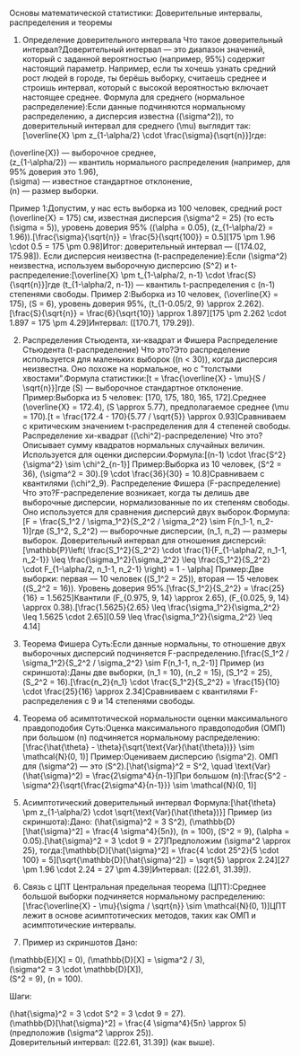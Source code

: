 Основы математической статистики: Доверительные интервалы, распределения и теоремы
1. Определение доверительного интервала
Что такое доверительный интервал?Доверительный интервал — это диапазон значений, который с заданной вероятностью (например, 95%) содержит настоящий параметр. Например, если ты хочешь узнать средний рост людей в городе, ты берёшь выборку, считаешь среднее и строишь интервал, который с высокой вероятностью включает настоящее среднее.
Формула для среднего (нормальное распределение):Если данные подчиняются нормальному распределению, а дисперсия известна ((\sigma^2)), то доверительный интервал для среднего (\mu) выглядит так:[\overline{X} \pm z_{1-\alpha/2} \cdot \frac{\sigma}{\sqrt{n}}]где:  

(\overline{X}) — выборочное среднее,  
(z_{1-\alpha/2}) — квантиль нормального распределения (например, для 95% доверия это 1.96),  
(\sigma) — известное стандартное отклонение,  
(n) — размер выборки.

Пример 1:Допустим, у нас есть выборка из 100 человек, средний рост (\overline{X} = 175) см, известная дисперсия (\sigma^2 = 25) (то есть (\sigma = 5)), уровень доверия 95% ((\alpha = 0.05), (z_{1-\alpha/2} = 1.96)).[\frac{\sigma}{\sqrt{n}} = \frac{5}{\sqrt{100}} = 0.5][175 \pm 1.96 \cdot 0.5 = 175 \pm 0.98]Итог: доверительный интервал — ([174.02, 175.98]).
Если дисперсия неизвестна (t-распределение):Если (\sigma^2) неизвестна, используем выборочную дисперсию (S^2) и t-распределение:[\overline{X} \pm t_{1-\alpha/2, n-1} \cdot \frac{S}{\sqrt{n}}]где (t_{1-\alpha/2, n-1}) — квантиль t-распределения с (n-1) степенями свободы.
Пример 2:Выборка из 10 человек, (\overline{X} = 175), (S = 6), уровень доверия 95%, (t_{1-0.05/2, 9} \approx 2.262).[\frac{S}{\sqrt{n}} = \frac{6}{\sqrt{10}} \approx 1.897][175 \pm 2.262 \cdot 1.897 = 175 \pm 4.29]Интервал: ([170.71, 179.29]).

2. Распределения Стьюдента, хи-квадрат и Фишера
Распределение Стьюдента (t-распределение)
Что это?Это распределение используется для маленьких выборок ((n < 30)), когда дисперсия неизвестна. Оно похоже на нормальное, но с "толстыми хвостами".Формула статистики:[t = \frac{\overline{X} - \mu}{S / \sqrt{n}}]где (S) — выборочное стандартное отклонение.
Пример:Выборка из 5 человек: [170, 175, 180, 165, 172].Среднее (\overline{X} = 172.4), (S \approx 5.77), предполагаемое среднее (\mu = 170).[t = \frac{172.4 - 170}{5.77 / \sqrt{5}} \approx 0.93]Сравниваем с критическим значением t-распределения для 4 степеней свободы.
Распределение хи-квадрат ((\chi^2)-распределение)
Что это?Описывает сумму квадратов нормальных случайных величин. Используется для оценки дисперсии.Формула:[(n-1) \cdot \frac{S^2}{\sigma^2} \sim \chi^2_{n-1}]
Пример:Выборка из 10 человек, (S^2 = 36), (\sigma^2 = 30).[9 \cdot \frac{36}{30} = 10.8]Сравниваем с квантилями (\chi^2_9).
Распределение Фишера (F-распределение)
Что это?F-распределение возникает, когда ты делишь две выборочные дисперсии, нормализованные по их степеням свободы. Оно используется для сравнения дисперсий двух выборок.Формула:[F = \frac{S_1^2 / \sigma_1^2}{S_2^2 / \sigma_2^2} \sim F(n_1-1, n_2-1)]где (S_1^2, S_2^2) — выборочные дисперсии, (n_1, n_2) — размеры выборок.
Доверительный интервал для отношения дисперсий:[\mathbb{P}\left( \frac{S_1^2}{S_2^2} \cdot \frac{1}{F_{1-\alpha/2, n_1-1, n_2-1}} \leq \frac{\sigma_1^2}{\sigma_2^2} \leq \frac{S_1^2}{S_2^2} \cdot F_{1-\alpha/2, n_1-1, n_2-1} \right) = 1 - \alpha]
Пример:Две выборки: первая — 10 человек ((S_1^2 = 25)), вторая — 15 человек ((S_2^2 = 16)). Уровень доверия 95%.[\frac{S_1^2}{S_2^2} = \frac{25}{16} = 1.5625]Квантили (F_{0.975, 9, 14} \approx 2.65), (F_{0.025, 9, 14} \approx 0.38).[\frac{1.5625}{2.65} \leq \frac{\sigma_1^2}{\sigma_2^2} \leq 1.5625 \cdot 2.65][0.59 \leq \frac{\sigma_1^2}{\sigma_2^2} \leq 4.14]

3. Теорема Фишера
Суть:Если данные нормальны, то отношение двух выборочных дисперсий подчиняется F-распределению.[\frac{S_1^2 / \sigma_1^2}{S_2^2 / \sigma_2^2} \sim F(n_1-1, n_2-1)]
Пример (из скриншота):Даны две выборки, (n_1 = 10), (n_2 = 15), (S_1^2 = 25), (S_2^2 = 16).[\frac{n_2}{n_1} \cdot \frac{S_1^2}{S_2^2} = \frac{15}{10} \cdot \frac{25}{16} \approx 2.34]Сравниваем с квантилями F-распределения с 9 и 14 степенями свободы.

4. Теорема об асимптотической нормальности оценки максимального правдоподобия
Суть:Оценка максимального правдоподобия (ОМП) при большом (n) подчиняется нормальному распределению:[\frac{\hat{\theta} - \theta}{\sqrt{\text{Var}(\hat{\theta})}} \sim \mathcal{N}(0, 1)]
Пример:Оцениваем дисперсию (\sigma^2). ОМП для (\sigma^2) — это (S^2).[\hat{\sigma}^2 = S^2, \quad \text{Var}(\hat{\sigma}^2) = \frac{2\sigma^4}{n-1}]При большом (n):[\frac{S^2 - \sigma^2}{\sqrt{\frac{2\sigma^4}{n-1}}} \sim \mathcal{N}(0, 1)]

5. Асимптотический доверительный интервал
Формула:[\hat{\theta} \pm z_{1-\alpha/2} \cdot \sqrt{\text{Var}(\hat{\theta})}]
Пример (из скриншота):Дано: (\hat{\sigma}^2 = 3 S^2), (\mathbb{D}[\hat{\sigma}^2] = \frac{4 \sigma^4}{5n}), (n = 100), (S^2 = 9), (\alpha = 0.05).[\hat{\sigma}^2 = 3 \cdot 9 = 27]Предположим (\sigma^2 \approx 25), тогда:[\mathbb{D}[\hat{\sigma}^2] = \frac{4 \cdot 25^2}{5 \cdot 100} = 5][\sqrt{\mathbb{D}[\hat{\sigma}^2]} = \sqrt{5} \approx 2.24][27 \pm 1.96 \cdot 2.24 = 27 \pm 4.39]Интервал: ([22.61, 31.39]).

6. Связь с ЦПТ
Центральная предельная теорема (ЦПТ):Среднее большой выборки подчиняется нормальному распределению:[\frac{\overline{X} - \mu}{\sigma / \sqrt{n}} \sim \mathcal{N}(0, 1)]ЦПТ лежит в основе асимптотических методов, таких как ОМП и асимптотические интервалы.

7. Пример из скриншотов
Дано:  

(\mathbb{E}[X] = 0), (\mathbb{D}[X] = \sigma^2 / 3),  
(\sigma^2 = 3 \cdot \mathbb{D}[X]),  
(S^2 = 9), (n = 100).

Шаги:  

(\hat{\sigma}^2 = 3 \cdot S^2 = 3 \cdot 9 = 27).  
(\mathbb{D}[\hat{\sigma}^2] = \frac{4 \sigma^4}{5n} \approx 5) (предположив (\sigma^2 \approx 25)).  
Доверительный интервал: ([22.61, 31.39]) (как выше).

